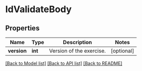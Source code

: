 # IdValidateBody

## Properties
Name | Type | Description | Notes
------------ | ------------- | ------------- | -------------
**version** | **int** | Version of the exercise. | [optional] 

[[Back to Model list]](../README.md#documentation-for-models) [[Back to API list]](../README.md#documentation-for-api-endpoints) [[Back to README]](../README.md)


